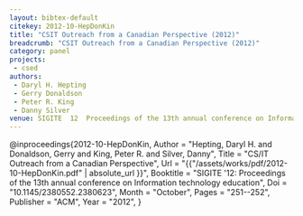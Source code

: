 ```yaml
---
layout: bibtex-default
citekey: 2012-10-HepDonKin
title: "CSIT Outreach from a Canadian Perspective (2012)"
breadcrumb: "CSIT Outreach from a Canadian Perspective (2012)"
category: panel
projects:
 - csed
authors:
 - Daryl H. Hepting
 - Gerry Donaldson
 - Peter R. King
 - Danny Silver
venue: SIGITE  12  Proceedings of the 13th annual conference on Information technology education
---
```

@inproceedings{2012-10-HepDonKin,
	Author =  "Hepting, Daryl H. and Donaldson, Gerry and King, Peter R. and Silver, Danny",
	Title =  "CS/IT Outreach from a Canadian Perspective",
	Url = \"{{"/assets/works/pdf/2012-10-HepDonKin.pdf" | absolute_url }}\",
	Booktitle =  "SIGITE '12: Proceedings of the 13th annual conference on Information technology education",
	Doi =  "10.1145/2380552.2380623",
	Month =  "October",
	Pages =  "251--252",
	Publisher =  "ACM",
	Year =  "2012",
}
